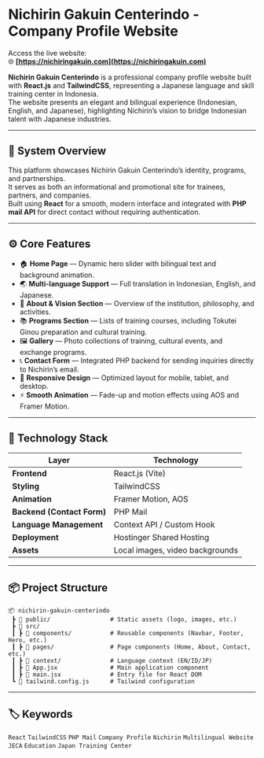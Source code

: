 # Nichirin Gakuin Centerindo - Company Profile Website

Access the live website:  
 🌐 **[https://nichiringakuin.com](https://nichiringakuin.com)**

**Nichirin Gakuin Centerindo** is a professional company profile website built with **React.js** and **TailwindCSS**, representing a Japanese language and skill training center in Indonesia.  
The website presents an elegant and bilingual experience (Indonesian, English, and Japanese), highlighting Nichirin’s vision to bridge Indonesian talent with Japanese industries.

---

## 🧱 System Overview

This platform showcases Nichirin Gakuin Centerindo’s identity, programs, and partnerships.  
It serves as both an informational and promotional site for trainees, partners, and companies.  
Built using **React** for a smooth, modern interface and integrated with **PHP mail API** for direct contact without requiring authentication.

---

## ⚙️ Core Features

- 🏠 **Home Page** — Dynamic hero slider with bilingual text and background animation.
- 🌏 **Multi-language Support** — Full translation in Indonesian, English, and Japanese.
- 🏫 **About & Vision Section** — Overview of the institution, philosophy, and activities.
- 📚 **Programs Section** — Lists of training courses, including Tokutei Ginou preparation and cultural training.
- 🖼️ **Gallery** — Photo collections of training, cultural events, and exchange programs.
- 📞 **Contact Form** — Integrated PHP backend for sending inquiries directly to Nichirin’s email.
- 📱 **Responsive Design** — Optimized layout for mobile, tablet, and desktop.
- ⚡ **Smooth Animation** — Fade-up and motion effects using AOS and Framer Motion.

---

## 🧩 Technology Stack

| Layer                      | Technology                      |
| -------------------------- | ------------------------------- |
| **Frontend**               | React.js (Vite)                 |
| **Styling**                | TailwindCSS                     |
| **Animation**              | Framer Motion, AOS              |
| **Backend (Contact Form)** | PHP Mail                        |
| **Language Management**    | Context API / Custom Hook       |
| **Deployment**             | Hostinger Shared Hosting        |
| **Assets**                 | Local images, video backgrounds |

---

## 📦 Project Structure

```
📦 nichirin-gakuin-centerindo
 ┣ 📁 public/                 # Static assets (logo, images, etc.)
 ┣ 📁 src/
 ┃ ┣ 📁 components/           # Reusable components (Navbar, Footer, Hero, etc.)
 ┃ ┣ 📁 pages/                # Page components (Home, About, Contact, etc.)
 ┃ ┣ 📁 context/              # Language context (EN/ID/JP)
 ┃ ┣ 📄 App.jsx               # Main application component
 ┃ ┣ 📄 main.jsx              # Entry file for React DOM
 ┗ 📄 tailwind.config.js      # Tailwind configuration
```

---

## 🏷️ Keywords

`React` `TailwindCSS` `PHP Mail` `Company Profile` `Nichirin` `Multilingual Website` `JECA` `Education` `Japan Training Center`
